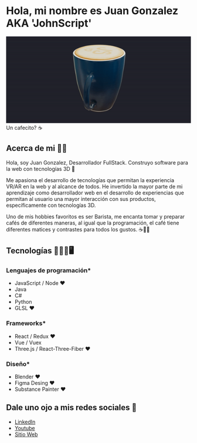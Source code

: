 # Hola, mi nombre es Juan Gonzalez AKA 'JohnScript' 
![Taza GIF](./taza.gif)
<br />
Un cafecito? ☕​

## Acerca de mi 🧑‍💻
Hola, soy Juan Gonzalez, Desarrollador FullStack. Construyo software para la web con tecnologías 3D ​🦾​

Me apasiona el desarrollo de tecnologías que permitan la experiencia VR/AR en la web y al alcance de todos. He invertido la mayor parte de mi aprendizaje como desarrollador web en el desarrollo de experiencias que permitan al usuario una mayor interacción con sus productos, específicamente con tecnologías 3D.

Uno de mis hobbies favoritos es ser Barista, me encanta tomar y preparar cafés de diferentes maneras, al igual que la programación, el café tiene diferentes matices y contrastes para todos los gustos. ☕​🧑‍💻

## Tecnologías 🦾👩‍💻🖥
### Lenguajes de programación*
 - JavaScript / Node ❤
 - Java
 - C#
 - Python 
 - GLSL ❤

### Frameworks* 
- React / Redux ❤
- Vue / Vuex
- Three.js / React-Three-Fiber ❤

### Diseño*
- Blender ❤
- Figma Desing ❤
- Substance Painter ❤

## Dale uno ojo a mis redes sociales 🤝​
- [LinkedIn](www.linkedin.com/in/juanglezf)
- [Youtube](https://www.youtube.com/c/JohnScript72)
- [Sitio Web](https://www.johnscript-dev.com/)
